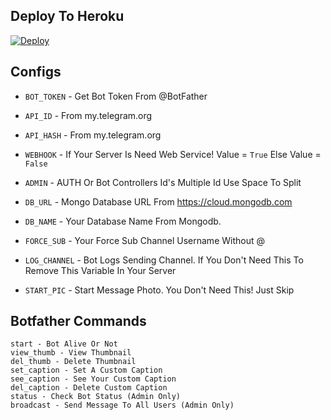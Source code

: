 
## Deploy To Heroku

<a href="https://heroku.com/deploy?template=https://github.com/gbrohit/TIC-Rename-Bot-1"><img src="https://www.herokucdn.com/deploy/button.svg" alt="Deploy"></a>



## Configs 

* `BOT_TOKEN`  - Get Bot Token From @BotFather

* `API_ID` - From my.telegram.org 

* `API_HASH` - From my.telegram.org

* `WEBHOOK` - If Your Server Is Need Web Service! Value = `True` Else Value = `False`

* `ADMIN` - AUTH Or Bot Controllers Id's Multiple Id Use Space To Split 

* `DB_URL`  - Mongo Database URL From https://cloud.mongodb.com

* `DB_NAME`  - Your Database Name From Mongodb. 

* `FORCE_SUB` - Your Force Sub Channel Username Without @

* `LOG_CHANNEL` - Bot Logs Sending Channel. If You Don't Need This To Remove This Variable In Your Server

* `START_PIC` - Start Message Photo. You Don't Need This! Just Skip

## Botfather Commands
```
start - Bot Alive Or Not
view_thumb - View Thumbnail
del_thumb - Delete Thumbnail
set_caption - Set A Custom Caption
see_caption - See Your Custom Caption
del_caption - Delete Custom Caption
status - Check Bot Status (Admin Only)
broadcast - Send Message To All Users (Admin Only)
```

